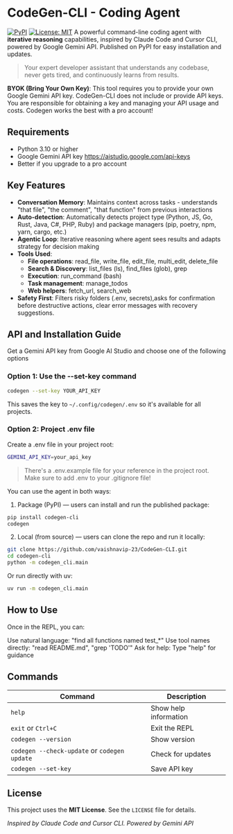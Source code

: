 # CodeGen-CLI - Coding Agent

[![PyPI](https://img.shields.io/pypi/v/codegen-cli)](https://pypi.org/project/codegen-cli/)
[![License: MIT](https://img.shields.io/badge/License-MIT-yellow.svg)](https://opensource.org/licenses/MIT)
A powerful command-line coding agent with **iterative reasoning** capabilities, inspired by Claude Code and Cursor CLI, powered by Google Gemini API. Published on PyPI for easy installation and updates.
> Your expert developer assistant that understands any codebase, never gets tired, and continuously learns from results.

**BYOK (Bring Your Own Key)**: This tool requires you to provide your own Google Gemini API key. CodeGen-CLI does not include or provide API keys. You are responsible for obtaining a key and managing your API usage and costs. Codegen works the best with a pro account!

##  Requirements
- Python 3.10 or higher
- Google Gemini API key https://aistudio.google.com/api-keys
- Better if you upgrade to a pro account

## Key Features
- **Conversation Memory**: Maintains context across tasks - understands "that file", "the comment", "that function" from previous interactions
- **Auto-detection**: Automatically detects project type (Python, JS, Go, Rust, Java, C#, PHP, Ruby) and package managers (pip, poetry, npm, yarn, cargo, etc.)
- **Agentic Loop**: Iterative reasoning where agent sees results and adapts strategy for decision making
- **Tools Used**: 
    - **File operations**: read_file, write_file, edit_file, multi_edit, delete_file
    - **Search & Discovery**: list_files (ls), find_files (glob), grep
    - **Execution**: run_command (bash)
    - **Task management**: manage_todos
    - **Web helpers**: fetch_url, search_web
- **Safety First**: Filters risky folders (.env, secrets),asks for confirmation before destructive actions, clear error messages with recovery suggestions.

## API and Installation Guide
Get a Gemini API key from Google AI Studio and choose one of the following options
### Option 1: Use the --set-key command
```bash
codegen --set-key YOUR_API_KEY
```
This saves the key to `~/.config/codegen/.env` so it's available for all projects.
### Option 2: Project .env file
Create a .env file in your project root:
```bash
GEMINI_API_KEY=your_api_key
```
>There's a .env.example file for your reference in the project root. Make sure to add .env to your .gitignore file!

You can use the agent in both ways:

1. Package (PyPI) — users can install and run the published package:
```bash
pip install codegen-cli
codegen
```
2. Local (from source) — users can clone the repo and run it locally:
```bash
git clone https://github.com/vaishnavip-23/CodeGen-CLI.git
cd codegen-cli
python -m codegen_cli.main
```
Or run directly with uv:
```bash
uv run -m codegen_cli.main
```
## How to Use
Once in the REPL, you can:

Use natural language: "find all functions named test_*"
Use tool names directly: "read README.md", "grep 'TODO'"
Ask for help: Type "help" for guidance

## Commands

| Command | Description |
|---------|-------------|
| `help` | Show help information |
| `exit` or `Ctrl+C` | Exit the REPL |
| `codegen --version` | Show version |
| `codegen --check-update` or `codegen update` | Check for updates |
| `codegen --set-key` | Save API key |

## License
This project uses the **MIT License**. See the `LICENSE` file for details.

*Inspired by Claude Code and Cursor CLI. Powered by Gemini API*

